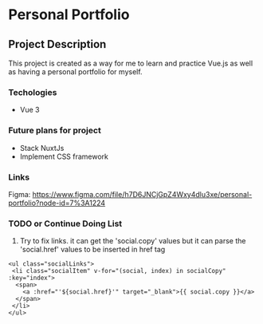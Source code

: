 # Personal Portfolio

## Project Description
This project is created as a way for me to learn and practice Vue.js as well as having a personal portfolio for myself. 

### Techologies
<ul>
    <li>Vue 3</li>
</ul>

### Future plans for project
<ul>
    <li>Stack NuxtJs</li>
    <li>Implement CSS framework</li>
</ul>


### Links
Figma: https://www.figma.com/file/h7D6JNCjGpZ4Wxy4dlu3xe/personal-portfolio?node-id=7%3A1224

### TODO or Continue Doing List
<ol>
    <li>
        Try to fix links. it can get the 'social.copy' values but it can parse the 'social.href' values to be inserted in href tag
    </li>
</ol>

```
<ul class="socialLinks">
 <li class="socialItem" v-for="(social, index) in socialCopy" :key="index">
  <span>
    <a :href="'${social.href}'" target="_blank">{{ social.copy }}</a>
  </span>
 </li>
</ul>
```
